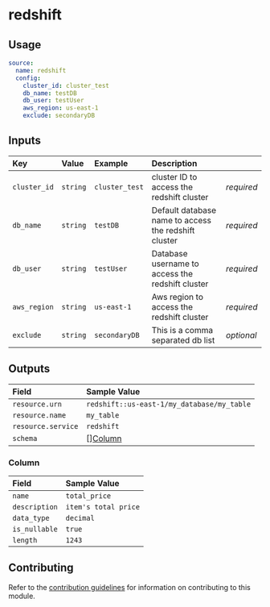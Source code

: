 # redshift

## Usage

```yaml
source:
  name: redshift
  config:
    cluster_id: cluster_test
    db_name: testDB
    db_user: testUser
    aws_region: us-east-1
    exclude: secondaryDB
```

## Inputs

| Key | Value | Example | Description |    |
| :-- | :---- | :------ | :---------- | :- |
| `cluster_id` | `string` | `cluster_test` | cluster ID to access the redshift cluster | *required* |
| `db_name` | `string` | `testDB` | Default database name to access the redshift cluster | *required* |
| `db_user` | `string` | `testUser` | Database username to access the redshift cluster | *required* |
| `aws_region` | `string` | `us-east-1` | Aws region to access the redshift cluster | *required* |
| `exclude` | `string` | `secondaryDB` | This is a comma separated db list | *optional* |

## Outputs

| Field                | Sample Value                               |
|:---------------------|:-------------------------------------------|
| `resource.urn`       | `redshift::us-east-1/my_database/my_table` |
| `resource.name`      | `my_table`                                 |
| `resource.service`   | `redshift`                                 |
| `schema`             | [][Column](#column)                        |

### Column

| Field         | Sample Value         |
|:--------------|:---------------------|
| `name`        | `total_price`        |
| `description` | `item's total price` |
| `data_type`   | `decimal`            |
| `is_nullable` | `true`               |
| `length`      | `1243`               |

## Contributing

Refer to the [contribution guidelines](../../../docs/docs/contribute/guide.md#adding-a-new-extractor) for information on contributing to this module.
